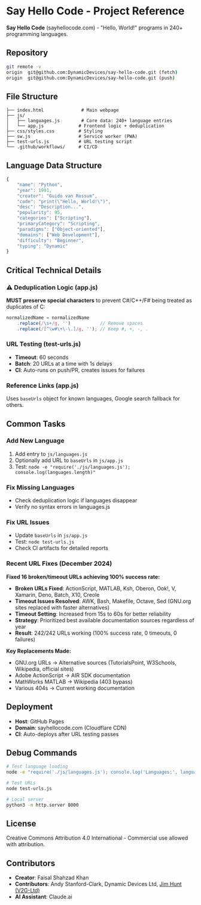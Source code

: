 
# Say Hello Code - Project Reference

**Say Hello Code** (sayhellocode.com) - "Hello, World!" programs in 240+ programming languages.

## Repository
```bash
git remote -v
origin  git@github.com:DynamicDevices/say-hello-code.git (fetch)
origin  git@github.com:DynamicDevices/say-hello-code.git (push)
```

## File Structure
```
├── index.html              # Main webpage
├── js/
│   ├── languages.js        # Core data: 240+ language entries
│   └── app.js             # Frontend logic + deduplication
├── css/styles.css         # Styling
├── sw.js                  # Service worker (PWA)
├── test-urls.js           # URL testing script
└── .github/workflows/     # CI/CD
```

## Language Data Structure
```javascript
{
    "name": "Python",
    "year": 1991,
    "creator": "Guido van Rossum",
    "code": "print(\"Hello, World!\")",
    "desc": "Description...",
    "popularity": 95,
    "categories": ["Scripting"],
    "primaryCategory": "Scripting",
    "paradigms": ["Object-oriented"],
    "domains": ["Web Development"],
    "difficulty": "Beginner",
    "typing": "Dynamic"
}
```

## Critical Technical Details

### ⚠️ Deduplication Logic (app.js)
**MUST preserve special characters** to prevent C#/C++/F# being treated as duplicates of C:
```javascript
normalizedName = normalizedName
    .replace(/\s+/g, '')           // Remove spaces
    .replace(/[^\w#\+\-\.]/g, ''); // Keep #, +, -, .
```

### URL Testing (test-urls.js)
- **Timeout**: 60 seconds
- **Batch**: 20 URLs at a time with 1s delays
- **CI**: Auto-runs on push/PR, creates issues for failures

### Reference Links (app.js)
Uses `baseUrls` object for known languages, Google search fallback for others.

## Common Tasks

### Add New Language
1. Add entry to `js/languages.js`
2. Optionally add URL to `baseUrls` in `js/app.js`
3. Test: `node -e "require('./js/languages.js'); console.log(languages.length)"`

### Fix Missing Languages
- Check deduplication logic if languages disappear
- Verify no syntax errors in languages.js

### Fix URL Issues
- Update `baseUrls` in `js/app.js`
- Test: `node test-urls.js`
- Check CI artifacts for detailed reports

### Recent URL Fixes (December 2024)
**Fixed 16 broken/timeout URLs achieving 100% success rate:**
- **Broken URLs Fixed**: ActionScript, MATLAB, Ksh, Oberon, Ook!, V, Xamarin, Deno, Batch, X10, Creole
- **Timeout Issues Resolved**: AWK, Bash, Makefile, Octave, Sed (GNU.org sites replaced with faster alternatives)
- **Timeout Setting**: Increased from 15s to 60s for better reliability
- **Strategy**: Prioritized best available documentation sources regardless of year
- **Result**: 242/242 URLs working (100% success rate, 0 timeouts, 0 failures)

**Key Replacements Made:**
- GNU.org URLs → Alternative sources (TutorialsPoint, W3Schools, Wikipedia, official sites)
- Adobe ActionScript → AIR SDK documentation
- MathWorks MATLAB → Wikipedia (403 bypass)
- Various 404s → Current working documentation

## Deployment
- **Host**: GitHub Pages
- **Domain**: sayhellocode.com (Cloudflare CDN)
- **CI**: Auto-deploys after URL testing passes

## Debug Commands
```bash
# Test language loading
node -e "require('./js/languages.js'); console.log('Languages:', languages.length)"

# Test URLs
node test-urls.js

# Local server
python3 -m http.server 8000
```

## License
Creative Commons Attribution 4.0 International - Commercial use allowed with attribution.

## Contributors
- **Creator**: Faisal Shahzad Khan
- **Contributors**: Andy Stanford-Clark, Dynamic Devices Ltd, [Jim Hunt (V2G-Ltd)](https://github.com/V2G-Ltd)
- **AI Assistant**: Claude.ai